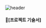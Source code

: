 ![header](https://capsule-render.vercel.app/api?type=Slice&text=JiYoun&height=200&color=c2f4f5&fontColor=ffffff&animation=twinkling&rotate=13&fontAlign=60&fontAlignY=35)
#### :link:[프로젝트 기술서]
